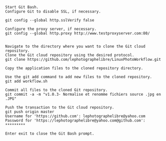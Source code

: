 
    Start Git Bash.
    Configure Git to disable SSL, if necessary.

    git config --global http.sslVerify false

    Configure the proxy server, if necessary.
    git config --global http.proxy http://www.testproxyserver.com:80/

 
    Navigate to the directory where you want to clone the Git cloud repository.
    Clone the Git cloud repository using the desired protocol.
    git clone https://github.com/lephotographelibre/LinuxPhotoWorkflow.git

    Copy the application files to the cloned repository directory.

    Use the git add command to add new files to the cloned repository.
    git add workflow.sh 

    Commit all files to the cloned Git repository.
    git commit -a -m "v1.0.3- Normalise et renomme fichiers source .jpg en .JPG"

    Push the transaction to the Git cloud repository.
    git push origin master
    Username for 'https://github.com': lephotographelibre@yahoo.com
    Password for 'https://lephotographelibre@yahoo.com@github.com': *********

    Enter exit to close the Git Bash prompt.
